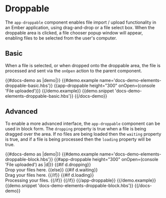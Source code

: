 # Droppable

The `app-droppable` component enables file import / upload functionality in an Ember application, using drag-and-drop or a file select box. When the droppable area is clicked, a file chooser popup window will appear, enabling files to be selected from the user's computer.

## Basic

When a file is selected, or when dropped onto the droppable area, the file is processed and sent via the `onOpen` action to the parent component.

{{#docs-demo as |demo|}}
	{{#demo.example name='docs-demo-elements-droppable-basic.hbs'}}
		{{app-droppable height="300" onOpen=(console 'File uploaded')}}
	{{/demo.example}}
	{{demo.snippet 'docs-demo-elements-droppable-basic.hbs'}}
{{/docs-demo}}

## Advanced

To enable a more advanced interface, the `app-droppable` component can be used in block form. The `dropping` property is true when a file is being dragged over the area. If no files are being loaded then the `waiting` property is true, and if a file is being processed then the `loading` property will be true.

{{#docs-demo as |demo|}}
	{{#demo.example name='docs-demo-elements-droppable-block.hbs'}}
		{{#app-droppable height="300" onOpen=(console 'File uploaded') as |d|}}
			{{#if d.dropping}}
				<br> Drop your files here.
			{{else}}
				{{#if d.waiting}}
					<br> Drag your files here.
				{{/if}}
				{{#if d.loading}}
					<br> Processing your files.
				{{/if}}
			{{/if}}
		{{/app-droppable}}
	{{/demo.example}}
	{{demo.snippet 'docs-demo-elements-droppable-block.hbs'}}
{{/docs-demo}}
